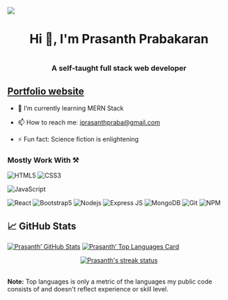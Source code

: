 ![](https://visitor-badge.glitch.me/badge?page_id=prasanthprabakaran.prasanthprabakaran)

<h1 align='center'>Hi 👋, I'm Prasanth Prabakaran<h1/>
<h3 align='center'>A self-taught full stack web developer<h3/> 
<h2><a href="https://prasanthpraba.tech" target="_blank">Portfolio website</a></h2>
  
- 🌱 I’m currently learning MERN Stack 
  
- 📫 How to reach me: iprasanthpraba@gmail.com
  
- ⚡ Fun fact: Science fiction is enlightening

### Mostly Work With ⚒

![HTML5](https://img.shields.io/badge/HTML5-E34F26?style=for-the-badge&logo=html5&logoColor=white)
![CSS3](https://img.shields.io/badge/CSS3-1572B6?style=for-the-badge&logo=css3&logoColor=white)
<!-- ![SCSS](https://img.shields.io/badge/SCSS-C96196?style=for-the-badge&logo=sass&logoColor=white) -->
![JavaScript](https://img.shields.io/badge/JavaScript-F7DF1E?style=for-the-badge&logo=javascript&logoColor=black)
<!-- ![Typescript](https://img.shields.io/badge/Typescript-3178c6?style=for-the-badge&logo=typescript&logoColor=white) -->
![React](https://img.shields.io/badge/React-20232A?style=for-the-badge&logo=react&logoColor=61DAFB)
![Bootstrap5](https://img.shields.io/badge/Bootstrap-563D7C?style=for-the-badge&logo=bootstrap&logoColor=white)
![Nodejs](https://img.shields.io/badge/Node.js-339933?style=for-the-badge&logo=nodedotjs&logoColor=white)
![Express JS](https://img.shields.io/badge/Express%20JS-ffffff?style=for-the-badge&logo=express&logoColor=black)
![MongoDB](https://img.shields.io/badge/MongoDB-4EA94B?style=for-the-badge&logo=mongodb&logoColor=white)
![Git](https://img.shields.io/badge/Git-EF4E32?style=for-the-badge&logo=git&logoColor=white)
![NPM](https://img.shields.io/badge/npm-CB3837?style=for-the-badge&logo=npm&logoColor=white)
<!-- ![Figma](https://img.shields.io/badge/Figma-F24E1E?style=for-the-badge&logo=figma&logoColor=white) -->

  
## &#x1f4c8; GitHub Stats
<section>
<a href="/#"><img src="https://github-readme-stats.vercel.app/api?username=prasanthprabakaran&theme=algolia&show_icons=true&count_private=true&hide_border=true&bg_color=0D1117" alt="Prasanth’ GitHub Stats" /><a/>
<a href="/#"><img src="https://github-readme-stats.vercel.app/api/top-langs/?username=prasanthprabakaran&layout=compact&theme=algolia&hide_border=true&bg_color=0D1117" alt="Prasanth’ Top Languages Card" /><a/>
<br/>
<p align='center'>
  <a href="/#">
    <img src="https://github-readme-streak-stats.herokuapp.com/?user=prasanthprabakaran&theme=algolia&hide_border=true&stroke=0000&background=060A0CD0" alt="Prasanth's streak status" />
  <a/>
 </p>
 <br/>
  <b>Note:</b> Top languages is only a metric of the languages my public code consists of and doesn't reflect experience or skill level.
<section/>

<!--
**prasanthprabakaran/prasanthprabakaran** is a ✨ _special_ ✨ repository because its `README.md` (this file) appears on your GitHub profile.

Here are some ideas to get you started:

- 🌱 I’m currently learning MERN Stack 
- 📫 How to reach me: iprasanthpraba@gmail.com
- ⚡ Fun fact: Science fiction is enlightening
-->
